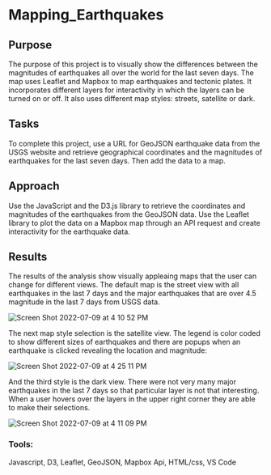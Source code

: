 # Mapping_Earthquakes
## Purpose
The purpose of this project is to visually show the differences between the magnitudes of earthquakes all over the world for the last seven days. The map uses Leaflet and Mapbox to map earthquakes and tectonic plates. It incorporates different layers for interactivity in which the layers can be turned on or off. It also uses different map styles: streets, satellite or dark.

## Tasks
To complete this project, use a URL for GeoJSON earthquake data from the USGS website and retrieve geographical coordinates and the magnitudes of earthquakes for the last seven days. Then add the data to a map.

## Approach
Use the JavaScript and the D3.js library to retrieve the coordinates and magnitudes of the earthquakes from the GeoJSON data. Use the Leaflet library to plot the data on a Mapbox map through an API request and create interactivity for the earthquake data.

## Results
The results of the analysis show visually appleaing maps that the user can change for different views. The default map is the street view with all earthquakes in the last 7 days and the major earthquakes that are over 4.5 magnitude in the last 7 days from USGS data. 

![Screen Shot 2022-07-09 at 4 10 52 PM](https://user-images.githubusercontent.com/99676466/178124430-53629612-a52f-46c6-97f9-0717d31373ea.png)

The next map style selection is the satellite view. The legend is color coded to show different sizes of earthquakes and there are popups when an earthquake is clicked revealing the location and magnitude: 

![Screen Shot 2022-07-09 at 4 25 11 PM](https://user-images.githubusercontent.com/99676466/178124506-77a4eded-fd26-437a-a02e-2295ae11a868.png)


And the third style is the dark view. There were not very many major earthquakes in the last 7 days so that particular layer is not that interesting. When a user hovers over the layers in the upper right corner they are able to make their selections.

![Screen Shot 2022-07-09 at 4 11 09 PM](https://user-images.githubusercontent.com/99676466/178124465-880b29bf-0437-4c02-bce3-a143596a76bc.png)

### Tools: 
Javascript, D3, Leaflet, GeoJSON, Mapbox Api, HTML/css, VS Code



